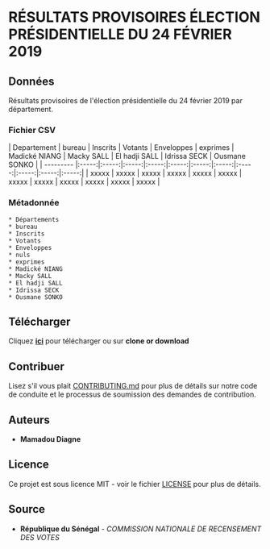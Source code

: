 # RÉSULTATS PROVISOIRES ÉLECTION PRÉSIDENTIELLE DU 24 FÉVRIER 2019

## Données

Résultats provisoires de l'élection présidentielle du 24 février 2019 par département.

### Fichier CSV

| Departement | bureau | Inscrits | Votants | Enveloppes | exprimes | Madické NIANG | Macky SALL | El hadji SALL | Idrissa SECK | Ousmane SONKO |
| --------- |:-----:|:-----:|:-----:|:-----:|:-----:|:-----:|:-----:|:-----:|:-----:|:-----:|:-----:|
|   xxxxx   | xxxxx | xxxxx | xxxxx | xxxxx | xxxxx | xxxxx | xxxxx | xxxxx | xxxxx | xxxxx | xxxxx |
### Métadonnée
```
* Départements
* bureau
* Inscrits
* Votants
* Enveloppes
* nuls
* exprimes
* Madické NIANG
* Macky SALL
* El hadji SALL
* Idrissa SECK
* Ousmane SONKO
```

## Télécharger

Cliquez [**ici**](https://github.com/senegalouvert/RESULTATS-PROVISOIRES-2019/archive/master.zip) pour télécharger ou sur **clone or download**

## Contribuer

Lisez s'il vous plait [CONTRIBUTING.md](CONTRIBUTING.md) pour plus de détails sur notre code de conduite et le processus de soumission des demandes de contribution.

## Auteurs

* **Mamadou Diagne**

## Licence

Ce projet est sous licence MIT - voir le fichier [LICENSE](LICENSE) pour plus de détails.

## Source

* **République du Sénégal** - *COMMISSION NATIONALE DE RECENSEMENT DES VOTES*